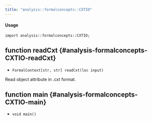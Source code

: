 ```yaml
---
title: "analysis::formalconcepts::CXTIO"
---
```


#### Usage

`import analysis::formalconcepts::CXTIO;`


## function readCxt {#analysis-formalconcepts-CXTIO-readCxt}

* ``FormalContext[str, str] readCxt(loc input)``

Read object attribute in .cxt format.

## function main {#analysis-formalconcepts-CXTIO-main}

* ``void main()``

